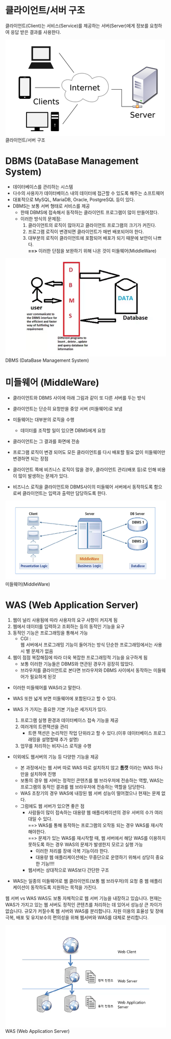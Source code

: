 # 클라이언트/서버 구조

클라이언트(Client)는 서비스(Service)를 제공하는 서버(Server)에게 정보를 요청하여 응답 받은 결과를 사용한다.

![클라이언트서버구조](./클라이언트서버구조.png)  
클라이언트/서버 구조



# DBMS (DataBase Management System)

* 데이터베이스를 관리하는 시스템  
* 다수의 사용자가 데이터베이스 내의 데이터에 접근할 수 있도록 해주는 소프트웨어  
* 대표적으로 MySQL, MariaDB, Oracle, PostgreSQL 등이 있다.
* DBMS는 보통 서버 형태로 서비스를 제공 
    * 한때 DBMS에 접속해서 동작하는 클라이언트 프로그램이 많이 만들어졌다.
    * 이러한 방식의 문제점: 
        1. 클라이언트의 로직이 많아지고 클라이언트 프로그램의 크기가 커진다.
        2. 프로그램 로직이 변경되면 클라이언트가 매번 배포되어야 한다.
        3. 대부분의 로직이 클라이언트에 포함되어 배포가 되기 때문에 보안이 나쁘다.  
        **==>** 이러한 단점을 보완하기 위해 나온 것이 미들웨어(MiddleWare)


![DBMS](./DBMS.png)  
DBMS (DataBase Management System)



# 미들웨어 (MiddleWare)

* 클라이언트와 DBMS 사이에 아래 그림과 같이 또 다른 서버를 두는 방식
* 클라이언트는 단순히 요청만을 중앙 서버 (미들웨어)로 보냄
* 미들웨어는 대부분의 로직을 수행
    * 데이터를 조작할 일이 있으면 DBMS에게 요청
* 클라이언트는 그 결과를 화면에 전송
* 프로그램 로직이 변경 되어도 모든 클라이언트를 다시 배포할 필요 없이 미들웨어만 변경하면 되는 장점


* 클라이언트 쪽에 비즈니스 로직이 많을 경우, 클라이언트 관리(배포 등)로 인해 비용이 많이 발생하는 문제가 있다.

* 비즈니스 로직을 클라이언트와 DBMS사이의 미들웨어 서버에서 동작하도록 함으로써 클라이언트는 입력과 출력만 담당하도록 한다.

![미들웨어](./미들웨어.png)  
미들웨어(MiddleWare)


# WAS (Web Application Server)
1. 웹이 널리 사용됨에 따라 사용자의 요구 사항이 커지게 됨
2. 웹에서 데이터를 입력하고 조회하는 등의 동적인 기능을 요구 
3. 동적인 기능은 프로그래밍을 통해서 가능
    * CGI :     
        웹 서버에서 프로그래밍 기능이 들어가는 방식
        단순한 프로그래밍에서는 사용시 별 문제가 없음
4. 웹이 점점 복잡해짐에 따라 더욱 복잡한 프로그래밍적 기능을 요구하게 됨
    * 보통 이러한 기능들은 DBMS와 연관된 경우가 굉장히 많았다.
    * 브라우저를 클라이언트로 본다면 브라우저와 DBMS 사이에서 동작하는 미들웨어가 필요하게 된것

* 이러한 미들웨어를 WAS라고 말한다.
* WAS 또한 넓게 보면 미들웨어에 포함된다고 할 수 있다.

* WAS 가 가지는 중요한 기본 기능은 세가지가 있다.
    1. 프로그램 실행 환경과 데이터베이스 접속 기능을 제공
    2. 여러개의 트랜잭션을 관리
        * 트랜 잭션은 논리적인 작업 단위라고 할 수 있다.(이후 데이터베이스 프로그래밍을 설명할때 추가 설명)
    3. 업무를 처리하는 비지니스 로직을 수행
* 이외에도 웹서버의 기능 등 다양한 기능을 제공
    * 본 과정에서는 웹 서버 따로 WAS 따로 설치하지 않고 **톰캣** 이라는 WAS 하나만을 설치하여 진행
    * 보통의 경우 웹 서버는 정적인 콘텐츠를 웹 브라우저에 전송하는 역할, WAS는 프로그램의 동적인 결과를 웹 브라우저에 전송하는 역할을 담당한다.
    * WAS 초창기의 경우 WAS에 내장된 웹 서버 성능이 떨어졌으나 현재는 문제 없다.
    * 그럼에도 웹 서버가 있으면 좋은 점
        * 사람들이 많이 접속하는 대용량 웹 애플리케이션의 경우 서버의 수가 여러대일 수 있다.  
            ==> WAS를 통해 동작하는 프로그램의 오작동 되는 경우 WAS를 재시작 해야한다.  
            ==> 문제가 있는 WAS를 재시작할 때, 웹 서버에서 해당 WAS를 이용하지 못하도록 하는 경우 WAS의 문제가 발생한지 모르고 실행 가능  
            * 이러한 처리를 장애 극복 기능이라 한다.
            * 대용량 웹 애플리케이션에는 무중단으로 운영하기 위해서 상당히 중요한 기능!!!!
        * 웹서버는 상대적으로 WAS보다 간단한 구조



* WAS는 일종의 미들웨어로 웹 클라이언트(보통 웹 브라우저)의 요청 중 웹 애플리케이션이 동작하도록 지원하는 목적을 가진다.

웹 서버 vs WAS
WAS도 보통 자체적으로 웹 서버 기능을 내장하고 있습니다.
현재는 WAS가 가지고 있는 웹 서버도 정적인 콘텐츠를 처리하는 데 있어서 성능상 큰 차이가 없습니다.
규모가 커질수록 웹 서버와 WAS를 분리합니다.
자원 이용의 효율성 및 장애 극복, 배포 및 유지보수의 편의성을 위해 웹서버와 WAS를 대체로 분리합니다.



![WAS](./WAS.png)  
WAS (Web Application Server)